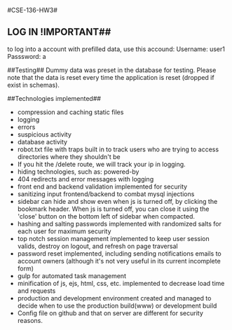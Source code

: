 #CSE-136-HW3#

## LOG IN !IMPORTANT##
to log into a account with prefilled data, use this accound: 
Username: user1
Passsword: a

##Testing##
Dummy data was preset in the database for testing.
Please note that the data is reset every time the application is reset (dropped if exist in schemas).

##Technologies implemented##

* compression and caching static files
* logging 
 * errors
 * suspicious activity
 * database activity
* robot.txt file with traps built in to track users who are trying to access directories where they shouldn't be
 * If you hit the /delete route, we will track your ip in logging. 
* hiding technologies, such as: powered-by
* 404 redirects and error messages with logging
* front end and backend validation implemented for security
* sanitizing input frontend/backend to combat mysql injections
* sidebar can hide and show even when js is turned off, by clicking the bookmark header. When js is turned off, you can close it using the 'close' button on the bottom left of sidebar when compacted.
* hashing and salting passwords implemented with randomized salts for each user for maximum security
* top notch session management implemented to keep user session valids, destroy on logout, and refresh on page traversal 
* password reset implemented, including sending notifications emails to account owners (although it's not very useful in its current incomplete form)
* gulp for automated task management
 * minification of js, ejs, html, css, etc. implemented to decrease load time and requests
* production and development environment created and managed to decide when to use the production build(www) or development build
* Config file on github and that on server are different for security reasons.
